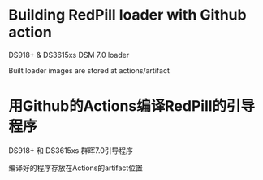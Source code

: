 # Building RedPill loader with Github action

DS918+ & DS3615xs DSM 7.0 loader

Built loader images are stored at actions/artifact


# 用Github的Actions编译RedPill的引导程序

DS918+ 和 DS3615xs 群晖7.0引导程序

编译好的程序存放在Actions的artifact位置
